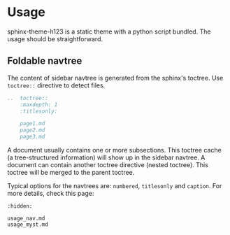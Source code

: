 
# Usage

sphinx-theme-h123 is a static theme with a python script bundled. The usage should be straightforward.

## Foldable navtree

The content of sidebar navtree is generated from the sphinx's toctree. Use `toctree::` directive to detect files.

```rst
..  toctree::
    :maxdepth: 1
    :titlesonly:

    page1.md
    page2.md
    page3.md
```

A document usually contains one or more subsections. This toctree cache (a tree-structured information) will show up in the sidebar navtree. A document can contain another toctree directive (nested toctree). This toctree will be merged to the parent toctree.

Typical options for the navtrees are: `numbered`, `titlesonly` and `caption`. For more details, check this page: [](./usage_nav.md)











```{toctree}
:hidden:

usage_nav.md
usage_myst.md
```
